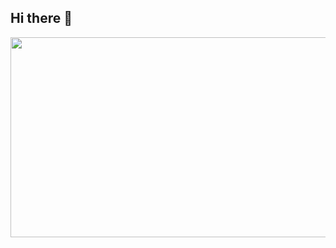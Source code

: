 ## Hi there 👋
<div align="center">
  <img src="https://github.com/user-attachments/assets/c7a154b4-1305-4a4a-83d5-f84a49e963c7" width="1280px" height="320px" alt="my banner">
</div>
<!--
**ikeem12/ikeem12** is a ✨ _special_ ✨ repository because its `README.md` (this file) appears on your GitHub profile.

Here are some ideas to get you started:

- 🔭 I’m currently working on ...
- 🌱 I’m currently learning ...
- 👯 I’m looking to collaborate on ...
- 🤔 I’m looking for help with ...
- 💬 Ask me about ...
- 📫 How to reach me: ...
- 😄 Pronouns: ...
- ⚡ Fun fact: ...
-->

